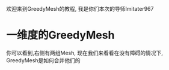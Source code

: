 欢迎来到GreedyMesh的教程, 我是你们本次的导师Imitater967

# 一维度的GreedyMesh

你可以看到,右侧有两组Mesh, 现在我们来看看在没有障碍的情况下, GreedyMesh是如何合并他们的